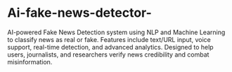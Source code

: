 # Ai-fake-news-detector-
AI-powered Fake News Detection system using NLP and Machine Learning to classify news as real or fake. Features include text/URL input, voice support, real-time detection, and advanced analytics. Designed to help users, journalists, and researchers verify news credibility and combat misinformation.
